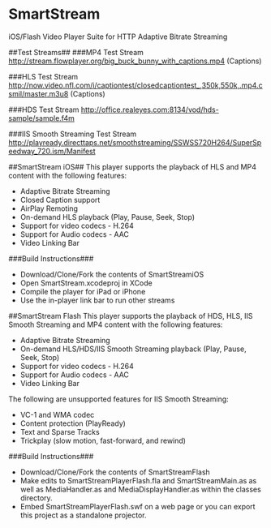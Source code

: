 SmartStream
===========

iOS/Flash Video Player Suite for HTTP Adaptive Bitrate Streaming

##Test Streams##
###MP4 Test Stream
http://stream.flowplayer.org/big_buck_bunny_with_captions.mp4 (Captions)

###HLS Test Stream
http://now.video.nfl.com/i/captiontest/closedcaptiontest_,350k,550k,.mp4.csmil/master.m3u8 (Captions)

###HDS Test Stream
http://office.realeyes.com:8134/vod/hds-sample/sample.f4m

###IIS Smooth Streaming Test Stream
http://playready.directtaps.net/smoothstreaming/SSWSS720H264/SuperSpeedway_720.ism/Manifest


##SmartStream iOS##
This player supports the playback of HLS and MP4 content with the following features:
 - Adaptive Bitrate Streaming
 - Closed Caption support
 - AirPlay Remoting
 - On-demand HLS playback (Play, Pause, Seek, Stop)
 - Support for video codecs - H.264
 - Support for Audio codecs - AAC
 - Video Linking Bar

###Build Instructions###
 - Download/Clone/Fork the contents of SmartStreamiOS
 - Open SmartStream.xcodeproj in XCode
 - Compile the player for iPad or iPhone
 - Use the in-player link bar to run other streams

##SmartStream Flash
This player supports the playback of HDS, HLS, IIS Smooth Streaming and MP4 content with the following features:
 - Adaptive Bitrate Streaming
 - On-demand HLS/HDS/IIS Smooth Streaming playback (Play, Pause, Seek, Stop)
 - Support for video codecs - H.264
 - Support for Audio codecs - AAC
 - Video Linking Bar

The following are unsupported features for IIS Smooth Streaming:
 - VC-1 and WMA codec
 - Content protection (PlayReady)
 - Text and Sparse Tracks
 - Trickplay (slow motion, fast-forward, and rewind)

###Build Instructions###
 - Download/Clone/Fork the contents of SmartStreamFlash
 - Make edits to SmartStreamPlayerFlash.fla and SmartStreamMain.as as well as MediaHandler.as and MediaDisplayHandler.as within the classes directory.
 - Embed SmartStreamPlayerFlash.swf on a web page or you can export this project as a standalone projector.










